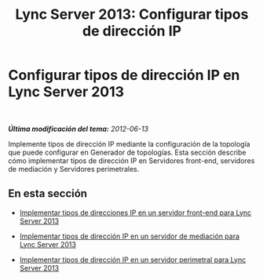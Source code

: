 ﻿---
title: 'Lync Server 2013: Configurar tipos de dirección IP'
TOCTitle: Configurar tipos de dirección IP
ms:assetid: 17e756c0-6652-4cd5-b185-4b25929e3a42
ms:mtpsurl: https://technet.microsoft.com/es-es/library/JJ204710(v=OCS.15)
ms:contentKeyID: 48274562
ms.date: 01/07/2017
mtps_version: v=OCS.15
ms.translationtype: HT
---

# Configurar tipos de dirección IP en Lync Server 2013

 

_**Última modificación del tema:** 2012-06-13_

Implemente tipos de dirección IP mediante la configuración de la topología que puede configurar en Generador de topologías. Esta sección describe cómo implementar tipos de dirección IP en Servidores front-end, servidores de mediación y Servidores perimetrales.

## En esta sección

  - [Implementar tipos de direcciones IP en un servidor front-end para Lync Server 2013](lync-server-2013-deploy-ip-address-types-on-a-front-end-server.md)

  - [Implementar tipos de dirección IP en un servidor de mediación para Lync Server 2013](lync-server-2013-deploy-ip-address-types-on-a-mediation-server.md)

  - [Implementar tipos de dirección IP en un servidor perimetral para Lync Server 2013](lync-server-2013-deploy-ip-address-types-on-an-edge-server.md)

